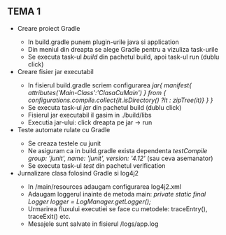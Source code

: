 <h2> TEMA 1 </h2>

<ul>
<li> Creare proiect Gradle</li>

- In build.gradle punem plugin-urile java si application
- Din meniul din dreapta se alege Gradle pentru a vizuliza task-urile
- Se executa task-ul <i>build</i> din pachetul build, apoi task-ul run (dublu click)

<li> Creare fisier jar executabil</li>

- In fisierul build.gradle scriem configurarea <i>
    jar{
          manifest{
               attributes('Main-Class':'ClasaCuMain')
          }
          from {
               configurations.compile.collect{it.isDirectory() ?it : zipTree(it)}
          }
    }</i>
- Se executa task-ul <i>jar</i> din pachetul build (dublu click)
- Fisierul jar executabil il gasim in ./build/libs
- Executia jar-ului: click dreapta pe jar -> run

<li> Teste automate rulate cu Gradle </li>

- Se creaza testele cu junit
- Ne asiguram ca in build.gradle exista dependenta 
<i>testCompile group: 'junit', name: 'junit', version: '4.12'</i> 
(sau ceva asemanator)
- Se executa task-ul <i>test</i> din pachetul verification

<li> Jurnalizare clasa folosind Gradle si log4j2 </li>

- In /main/resources adaugam configurarea log4j2.xml
- Adaugam loggerul inainte de metoda main:
<i>private static final Logger logger = LogManager.getLogger();</i>
- Urmarirea fluxului executiei se face cu metodele: traceEntry(), traceExit() etc.
- Mesajele sunt salvate in fisierul /logs/app.log

</ul>
